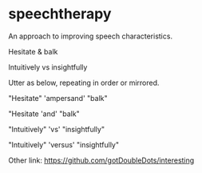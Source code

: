 # speechtherapy

An approach to improving speech characteristics.

Hesitate & balk

Intuitively vs insightfully

Utter as below, repeating in order or mirrored.

"Hesitate" 'ampersand' "balk"

"Hesitate 'and' "balk"

"Intuitively" 'vs' "insightfully"

"Intuitively" 'versus' "insightfully"


Other link: https://github.com/gotDoubleDots/interesting
